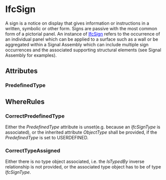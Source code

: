 # IfcSign

A sign is a notice on display that gives information or instructions in a written, symbolic or other form. Signs are passive with the most common form of a pictorial panel. An instance of [<font color="#0000ff"><u>IfcSign</u></font>]($element://{4BE0513F-EDAF-4911-92C7-421EA6CD62A3}) refers to the occurrence of an individual panel which can be applied to a surface such as a wall or be aggregated within a Signal Assembly which can include multiple sign occurrences and the associated supporting structural elements (see Signal Assembly for examples).

## Attributes

### PredefinedType


## WhereRules

### CorrectPredefinedType
Either the _PredefinedType_ attribute is unset(e.g. because an _IfcSignType_ is associated), or the inherited attribute _ObjectType_ shall be provided, if the _PredefinedType_ is set to USERDEFINED.

### CorrectTypeAssigned
Either there is no type object associated, i.e. the _IsTypedBy_ inverse relationship is not provided, or the associated type object has to be of type _IfcSignType_.
